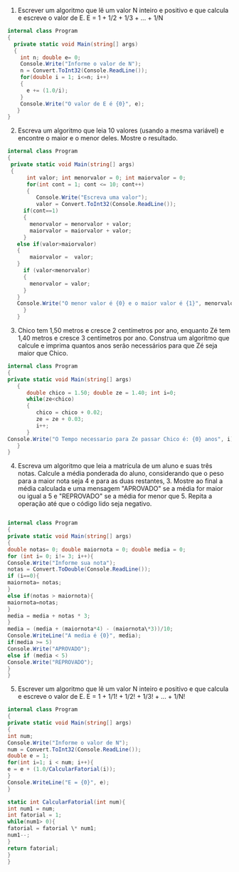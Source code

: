 ﻿1. Escrever um algoritmo que lê um valor N inteiro e positivo e que calcula e
   escreve o valor de E.
   E = 1 + 1/2 + 1/3 + ... + 1/N

```cs
internal class Program
{
  private static void Main(string[] args)
  {
    int n; double e= 0;
    Console.Write("Informe o valor de N");
    n = Convert.ToInt32(Console.ReadLine());
    for(double i = 1; i<=n; i++)
    {
      e += (1.0/i);
    }
    Console.Write("O valor de E é {0}", e);
   }
}
```

2. Escreva um algoritmo que leia 10 valores (usando a mesma variável) e
   encontre o maior e o menor deles. Mostre o resultado.

```cs
internal class Program
{
 private static void Main(string[] args)
 {
      int valor; int menorvalor = 0; int maiorvalor = 0;
      for(int cont = 1; cont <= 10; cont++)
      {
         Console.Write("Escreva uma valor");
         valor = Convert.ToInt32(Console.ReadLine());
     if(cont==1)
     {
       menorvalor = menorvalor + valor;
       maiorvalor = maiorvalor + valor;
     }
   else if(valor>maiorvalor)
   {
       maiorvalor =  valor;
   }
     if (valor<menorvalor)
     {
       menorvalor = valor;
     }
   }
   Console.Write("O menor valor é {0} e o maior valor é {1}", menorvalor, maiorvalor);
     }
   }
```

3. Chico tem 1,50 metros e cresce 2 centímetros por ano, enquanto Zé tem 1,40
   metros e cresce 3 centímetros por ano. Construa um algoritmo que calcule e
   imprima quantos anos serão necessários para que Zé seja maior que Chico.

```cs
internal class Program
{
private static void Main(string[] args)
   {
      double chico = 1.50; double ze = 1.40; int i=0;
      while(ze<chico)
      {
         chico = chico + 0.02;
         ze = ze + 0.03;
         i++;
      }
Console.Write("O Tempo necessario para Ze passar Chico é: {0} anos", i);
   }
}
```

4. Escreva um algoritmo que leia a matrícula de um aluno e suas três notas.
   Calcule a média ponderada do aluno, considerando que o peso para a maior
   nota seja 4 e para as duas restantes, 3. Mostre ao final a média calculada e
   uma mensagem "APROVADO" se a média for maior ou igual a 5 e
   "REPROVADO" se a média for menor que 5. Repita a operação até que o
   código lido seja negativo.

```cs

internal class Program
{
private static void Main(string[] args)
{
double notas= 0; double maiornota = 0; double media = 0;
for (int i= 0; i!= 3; i++){
Console.Write("Informe sua nota");
notas = Convert.ToDouble(Console.ReadLine());
if (i==0){
maiornota= notas;
}
else if(notas > maiornota){
maiornota=notas;
}
media = media + notas * 3;
}
media = (media + (maiornota*4) - (maiornota\*3))/10;
Console.WriteLine("A media é {0}", media);
if(media >= 5)
Console.Write("APROVADO");
else if (media < 5)
Console.Write("REPROVADO");
}
}
```

5. Escrever um algoritmo que lê um valor N inteiro e positivo e que calcula e
   escreve o valor de E.
   E = 1 + 1/1! + 1/2! + 1/3! + ... + 1/N!

```cs
internal class Program
{
private static void Main(string[] args)
{
int num;
Console.Write("Informe o valor de N");
num = Convert.ToInt32(Console.ReadLine());
double e = 1;
for(int i=1; i < num; i++){
e = e + (1.0/CalcularFatorial(i));
}
Console.WriteLine("E = {0}", e);
}

static int CalcularFatorial(int num){
int num1 = num;
int fatorial = 1;
while(num1> 0){
fatorial = fatorial \* num1;
num1--;
}
return fatorial;
}
}
```


